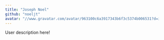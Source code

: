 ```yaml
---
title: "Joseph Noel"
github: "noeljt"
avatar: "//www.gravatar.com/avatar/963100c6a3917343b6f3c5374b006531?d=identicon"
---
```


User description here!

